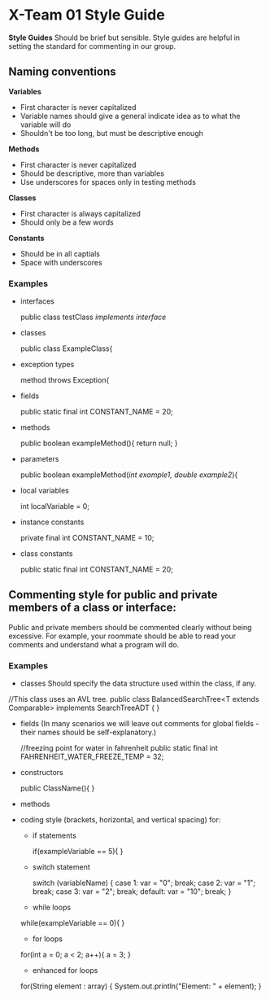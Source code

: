 # X-Team 01 Style Guide

**Style Guides**
Should be brief but sensible. Style guides are helpful in setting the standard for commenting in our group.

## Naming conventions

 **Variables**
* First character is never capitalized
* Variable names should give a general indicate idea as to what the variable will do
* Shouldn't be too long, but must be descriptive enough

 **Methods**
* First character is never capitalized
* Should be descriptive, more than variables
* Use underscores for spaces only in testing methods

 **Classes**
* First character is always capitalized
* Should only be a few words

 **Constants**
* Should be in all captials
* Space with underscores

### Examples
* interfaces

  public class testClass _implements interface_
  
* classes

  public class ExampleClass{
  
* exception types

   method throws Exception{
   
* fields

   public static final int CONSTANT_NAME = 20;
   
* methods

   public boolean exampleMethod(){
      return null;
   }
   
* parameters

  public boolean exampleMethod(_int example1, double example2_){
  
* local variables

    int localVariable = 0;
    
* instance constants

     private final int CONSTANT_NAME = 10;
     
* class constants

     public static final int CONSTANT_NAME = 20;
     
## Commenting style for public and private members of a class or interface:

Public and private members should be commented clearly without being excessive. For example, your roommate should be able to read your comments and understand what a program will do.

### Examples

* classes
Should specify the data structure used within the class, if any.

//This class uses an AVL tree.
public class BalancedSearchTree<T extends Comparable<T>> implements SearchTreeADT<T> { }

* fields
  (In many scenarios we will leave out comments for global fields - their names should be self-explanatory.)
  
  //freezing point for water in fahrenheit
  public static final int FAHRENHEIT_WATER_FREEZE_TEMP = 32;
  
* constructors
  
  public ClassName(){
  }
  
* methods
  

 
* coding style (brackets, horizontal, and vertical spacing) for:
  * if statements
  
      if(exampleVariable == 5){
      }
  
  * switch statement
   
    switch (variableName) {
            case 1:  var = "0";
                     break;
            case 2:  var = "1";
                     break;
            case 3:  var = "2";
                     break;
            default: var = "10";
                     break;
    }
     
  * while loops
  
  while(exampleVariable == 0){
  }
  
  * for loops
  
  for(int a = 0; a < 2; a++){
      a = 3;
  }
  
  * enhanced for loops
  
   for(String element : array) {
    System.out.println("Element: " + element);
   }
